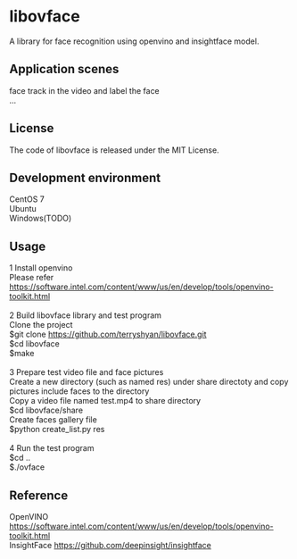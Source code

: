 # libovface
A library for face recognition using openvino and insightface model.<br>

## Application scenes
face track in the video and label the face<br>
...<br>

## License
The code of libovface is released under the MIT License. 

## Development environment
CentOS 7<br>
Ubuntu<br>
Windows(TODO)<br>

## Usage
1 Install openvino<br>
Please refer https://software.intel.com/content/www/us/en/develop/tools/openvino-toolkit.html<br>
<br>
2 Build libovface library and test program<br>
Clone the project<br>
$git clone https://github.com/terryshyan/libovface.git<br>
$cd libovface<br>
$make<br>
<br>
3 Prepare test video file and face pictures<br>
Create a new directory (such as named res) under share directoty and copy pictures include faces to the directory<br>
Copy a video file named test.mp4 to share directory<br>
$cd libovface/share<br>
Create faces gallery file<br>
$python create_list.py res<br>
<br>
4 Run the test program<br>
$cd ..<br>
$./ovface<br>

## Reference
OpenVINO https://software.intel.com/content/www/us/en/develop/tools/openvino-toolkit.html <br>
InsightFace https://github.com/deepinsight/insightface <br>
